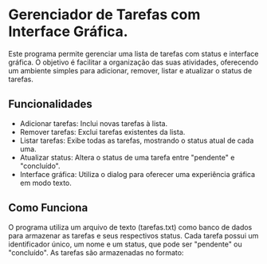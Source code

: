 # Gerenciador de Tarefas com Interface Gráfica.

Este programa permite gerenciar uma lista de tarefas com status e interface gráfica. O objetivo é facilitar a organização das suas atividades, oferecendo um ambiente simples para adicionar, remover, listar e atualizar o status de tarefas.

## Funcionalidades
- Adicionar tarefas: Inclui novas tarefas à lista.
- Remover tarefas: Exclui tarefas existentes da lista.
- Listar tarefas: Exibe todas as tarefas, mostrando o status atual de cada uma.
- Atualizar status: Altera o status de uma tarefa entre "pendente" e "concluído".
- Interface gráfica: Utiliza o dialog para oferecer uma experiência gráfica em modo texto.
## Como Funciona
O programa utiliza um arquivo de texto (tarefas.txt) como banco de dados para armazenar as tarefas e seus respectivos status. Cada tarefa possui um identificador único, um nome e um status, que pode ser "pendente" ou "concluído". As tarefas são armazenadas no formato:
